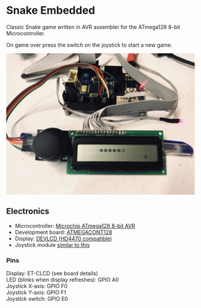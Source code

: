 # Snake Embedded
Classic Snake game written in AVR assembler for the ATmega128 8-bit Microcontroller.

On game over press the switch on the joystick to start a new game.

![](./docs/image_snake.jpg)


## Electronics
* Microcontroller: [Microchip ATmega128 8-bit AVR](https://www.microchip.com/wwwproducts/en/ATMEGA128)
* Development board: [ATMEGACONT128](https://futurlec.com/ATMEGA_Controller.shtml)
* Display: [DEVLCD (HD4470 compatible)](https://www.futurlec.com/DevBoardAccessories.shtml)
* Joystick module [similar to this](http://www.energiazero.org/arduino_sensori/joystick_module.pdf)

### Pins
Display: ET-CLCD (see board details) \
LED (blinks when display refreshes): GPIO A0 \
Joystick X-axis: GPIO F0 \
Joystick Y-axis: GPIO F1 \
Joystick switch: GPIO E0 
